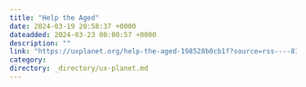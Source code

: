 ```yaml
---
title: "Help the Aged"
date: 2024-03-19 20:58:37 +0000
dateadded: 2024-03-23 00:00:57 +0000
description: ""
link: "https://uxplanet.org/help-the-aged-198528b0cb1f?source=rss----819cc2aaeee0---4"
category:
directory: _directory/ux-planet.md
---
```

